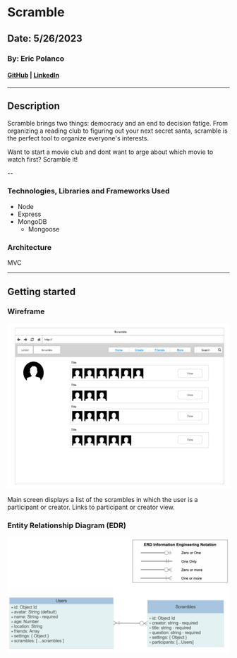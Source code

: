# Scramble

## Date: 5/26/2023

### By: Eric Polanco

#### [GitHub](https://github.com/epolancot) | [LinkedIn](www.linkedin.com/in/epolancot) 

---
## **Description**
Scramble brings two things: democracy and an end to decision fatige. From organizing a reading club to figuring out your next secret santa, scramble is the perfect tool to organize everyone's interests. 

Want to start a movie club and dont want to arge about which movie to watch first? Scramble it! 

--
### **Technologies, Libraries and Frameworks Used**
- Node
- Express
- MongoDB
  - Mongoose


### Architecture 
MVC

---

## **Getting started**

### Wireframe
![Main](/public/images/readme/user-main.png)

Main screen displays a list of the scrambles in which the user is a participant or creator. Links to participant or creator view.



### Entity Relationship Diagram (EDR)
![ERD](/public/images/readme/ERD.png)



